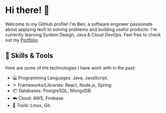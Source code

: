 # Hi there! 👋

Welcome to my GitHub profile! I'm Ben, a software engineer passionate about applying tech to solving problems and building useful products. I'm currently learning System Design, Java & Cloud DevOps.
Feel free to check out my [Portfolio](https://benbuilds.xyz)

## 🔧 Skills & Tools
Here are some of the technologies I have work with in the past:

- 💻 Programming Languages: Java, JavaScript.
- ⚛️ Frameworks/Libraries: React, Node.js, Spring.
- 📦 Databases: PostgreSQL, MongoDB.
- ☁️ Cloud: AWS, Firebase.
- 🚀 Tools: Linux, Git.
